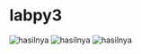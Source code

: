 # labpy3
![hasilnya](https://github.com/rizwan523/labpy3/blob/master/1.png)
![hasilnya](https://github.com/rizwan523/labpy3/blob/master/2.png)
![hasilnya](https://github.com/rizwan523/labpy3/blob/master/3.png)